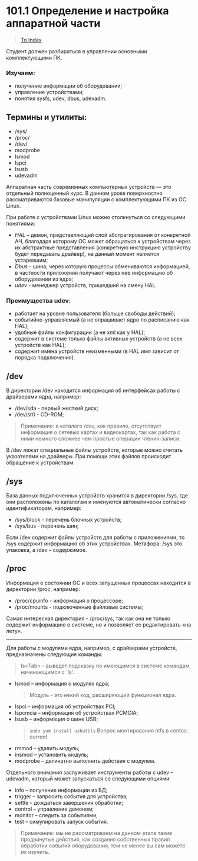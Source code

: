  # 101.1 Определение и настройка аппаратной части
 
 > [To Index](index.md)
 
 Студент должен разбираться в управлении основными комплектующими ПК.

### Изучаем:

-	получение информации об оборудовании;
-	управление устройствами;
-	понятия sysfs, udev, dbus, udevadm.

## Термины и утилиты:

-	/sys/
-	/proc/
-	/dev/
-	modprobe
-	lsmod
-	lspci
-	lsusb
-	udevadm

Аппаратная часть современных компьютерных устройств — это отдельный полноценный курс. В данном уроке поверхностно рассматриваются базовые манипуляции с комплектующими ПК из ОС Linux.

При работе с устройствами Linux можно столкнуться со следующими понятиями:

-	*HAL* – демон, представляющий слой абстрагирования от конкретной АЧ, благодаря которому ОС может обращаться к устройствам через их абстрактные представления (конкретную инструкцию устройству будет передавать драйвер), на данный момент является устаревшим;
-	*Dbus* - шина, через которую процессы обмениваются информацией, в частности  приложения получают через нее информацию об оборудовании из ядра;
-	*udev* - менеджер устройств, пришедший на смену HAL.

### Преимущества udev:

-	работает на уровне пользователя (больше свободы действий);
-	событийно-управляемый (а не опрашивает ядро по расписанию как HAL);
-	удобные файлы конфигурации (а не xml как у HAL);
-	содержит в системе только файлы активных устройств (а не всех устройств как HAL);
-	содержит имена устройств неизменными (в HAL имя зависит от порядка подключения).

## /dev

В директории /dev находится информация об интерфейсах работы с драйверами ядра, например:

- /dev/sda	 - первый жесткий диск;
- /dev/sr0	 - CD-ROM;

> Примечание: в каталоге /dev, как правило, отсутствует информация о сетевых картах и видеокартах, так как работа с ними немного сложнее чем простые операции чтения-записи.

В /dev лежат специальные файлы устройств, которые можно считать указателями на драйверы. При помощи этих файлов происходит обращение к устройствам.

## /sys

База данных подключенных устройств хранится в директории /sys, где они расположены по каталогам и именуются автоматически согласно идентификаторам, например:

- /sys/block - перечень блочных устройств;
- /sys/bus	 - перечень шин;

Если /dev содержит файлы устройств для работы с приложениями, то /sys содержит информацию об этих устройствах. Метафора: /sys это упаковка, а /dev – содержимое.

## /proc

Информация о состоянии ОС и всех запущенных процессах находится в директории /proc, например:

- /proc/cpuinfo - информация о процессоре;
- /proc/mounts - подключенные файловые системы;

Самая интересная директория - /proc/sys, так как она не только содержит информацию о системе, но и позволяет ее редактировать «на лету».

---

Для работы с модулями ядра, например, с драйверами устройств, предназначены следующие команды:

> ls\<Tab\> - выведет подсказку по имеющимся в системе командам, начинающимся с 'ls'.

-	lsmod – информация о модулях ядра;
	> Модуль - это некий код, расширяющий функционал ядра.
-	lspci – информация об устройствах PCI;
-	lspcmciа – информация об устройствах PCMCIA;
-	lsusb – информация о шине USB;
	> `sudo yum install usbutils`
	> Вопрос монтирования ntfs в centos: current
-	rmmod – удалить модуль;
-	insmod – установить модуль;
-	modprobe – деликатно выполнить действия с модулем.

Отдельного внимания заслуживает инструменты работы с udev – udevadm, который может запускаться со следующими опциями:

-	info – получение информации из БД;
-	trigger	– запросить события для устройства;
-	settle	– дождаться завершения обработки;
-	control – управление демоном;
-	monitor – следить за событиями;
-	test – симулировать запуск события.

> Примечание: мы не рассматриваем на данном этапе такие продвинутые действия, как создания собственных правил обработки событий оборудования, тем не менее вы сам можете их изучить.

